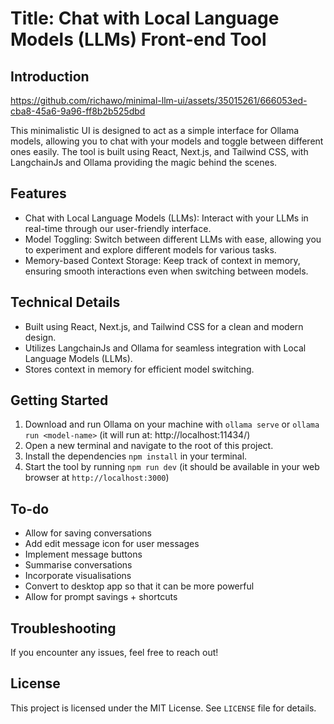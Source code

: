 Title: Chat with Local Language Models (LLMs) Front-end Tool
=========================================================

Introduction
------------

https://github.com/richawo/minimal-llm-ui/assets/35015261/666053ed-cba8-45a6-9a96-ff8b2b525dbd

This minimalistic UI is designed to act as a simple interface for Ollama models, allowing you to chat with your models and toggle between different ones easily. The tool is built using React, Next.js, and Tailwind CSS, with LangchainJs and Ollama providing the magic behind the scenes.

Features
--------

* Chat with Local Language Models (LLMs): Interact with your LLMs in real-time through our user-friendly interface.
* Model Toggling: Switch between different LLMs with ease, allowing you to experiment and explore different models for various tasks.
* Memory-based Context Storage: Keep track of context in memory, ensuring smooth interactions even when switching between models.

Technical Details
----------------

* Built using React, Next.js, and Tailwind CSS for a clean and modern design.
* Utilizes LangchainJs and Ollama for seamless integration with Local Language Models (LLMs).
* Stores context in memory for efficient model switching.

Getting Started
---------------

1. Download and run Ollama on your machine with `ollama serve` or `ollama run <model-name>` (it will run at: http://localhost:11434/)
2. Open a new terminal and navigate to the root of this project.
3. Install the dependencies `npm install` in your terminal.
4. Start the tool by running `npm run dev` (it should be available in your web browser at `http://localhost:3000`)

To-do
---------------

- Allow for saving conversations
- Add edit message icon for user messages
- Implement message buttons
- Summarise conversations
- Incorporate visualisations
- Convert to desktop app so that it can be more powerful
- Allow for prompt savings + shortcuts

Troubleshooting
---------------

If you encounter any issues, feel free to reach out!

License
-------

This project is licensed under the MIT License. See `LICENSE` file for details.
